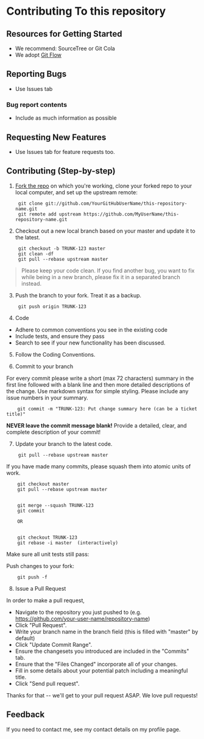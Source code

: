 
# Contributing To this repository

## Resources for Getting Started

* We recommend: SourceTree or Git Cola 
* We adopt [Git Flow](https://www.atlassian.com/git/tutorials/comparing-workflows/gitflow-workflow)

## Reporting Bugs

* Use Issues tab

### Bug report contents

* Include as much information as possible

## Requesting New Features


* Use Issues tab for feature requests too.

## Contributing (Step-by-step)

1. [Fork the repo](http://help.github.com/fork-a-repo) on which you're working, clone your forked repo to your local computer, and set up the upstream remote:

        git clone git://github.com/YourGitHubUserName/this-repository-name.git
        git remote add upstream https://github.com/MyUserName/this-repository-name.git

2. Checkout out a new local branch based on your master and update it to the latest.

        git checkout -b TRUNK-123 master
        git clean -df
        git pull --rebase upstream master

 > Please keep your code clean. If you find another bug, you want to fix while being in a new branch, please fix it in a separated branch instead.


3. Push the branch to your fork. Treat it as a backup.

        git push origin TRUNK-123

4. Code

  * Adhere to common conventions you see in the existing code
  * Include tests, and ensure they pass
  * Search to see if your new functionality has been discussed.

5. Follow the Coding Conventions.
 
6. Commit to your branch

  For every commit please write a short (max 72 characters) summary in the first line followed with a blank line and then more detailed descriptions of the change. Use markdown syntax for simple styling. Please include any issue numbers in your summary.
  
        git commit -m "TRUNK-123: Put change summary here (can be a ticket title)"

  **NEVER leave the commit message blank!** Provide a detailed, clear, and complete description of your commit!

7. Update your branch to the latest code.
  
        git pull --rebase upstream master

  If you have made many commits, please squash them into atomic units of work. 

        git checkout master
        git pull --rebase upstream master


        git merge --squash TRUNK-123
        git commit

        OR


        git checkout TRUNK-123
        git rebase -i master  (interactively)

  Make sure all unit tests still pass:

  Push changes to your fork:

        git push -f

8. Issue a Pull Request

  In order to make a pull request,
  * Navigate to the repository you just pushed to (e.g. https://github.com/your-user-name/repository-name)
  * Click "Pull Request".
  * Write your branch name in the branch field (this is filled with "master" by default)
  * Click "Update Commit Range".
  * Ensure the changesets you introduced are included in the "Commits" tab.
  * Ensure that the "Files Changed" incorporate all of your changes.
  * Fill in some details about your potential patch including a meaningful title.
  * Click "Send pull request".

  Thanks for that -- we'll get to your pull request ASAP. We love pull requests!

## Feedback

   If you need to contact me, see my contact details on my profile page.
